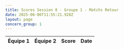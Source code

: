 ```yaml
---
title: Scores Session 0 - Groupe 1 - Matchs Retour
date: 2025-06-06T11:55:21.928Z
layout: page
concern_group: 1
---
```




| Équipe 1 | Équipe 2 | Score | Date |
|----------|----------|-------|------|

